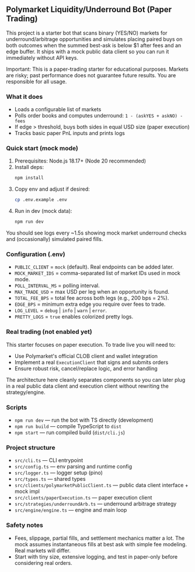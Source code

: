 ## Polymarket Liquidity/Underround Bot (Paper Trading)

This project is a starter bot that scans binary (YES/NO) markets for underround/arbitrage opportunities and simulates placing paired buys on both outcomes when the summed best-ask is below $1 after fees and an edge buffer. It ships with a mock public data client so you can run it immediately without API keys.

Important: This is a paper-trading starter for educational purposes. Markets are risky; past performance does not guarantee future results. You are responsible for all usage.

### What it does
- Loads a configurable list of markets
- Polls order books and computes underround: `1 - (askYES + askNO) - fees`
- If edge > threshold, buys both sides in equal USD size (paper execution)
- Tracks basic paper PnL inputs and prints logs

### Quick start (mock mode)
1. Prerequisites: Node.js 18.17+ (Node 20 recommended)
2. Install deps:
   ```bash
   npm install
   ```
3. Copy env and adjust if desired:
   ```bash
   cp .env.example .env
   ```
4. Run in dev (mock data):
   ```bash
   npm run dev
   ```

You should see logs every ~1.5s showing mock market underround checks and (occasionally) simulated paired fills.

### Configuration (.env)
- `PUBLIC_CLIENT` = `mock` (default). Real endpoints can be added later.
- `MOCK_MARKET_IDS` = comma-separated list of market IDs used in mock mode.
- `POLL_INTERVAL_MS` = polling interval.
- `MAX_TRADE_USD` = max USD per leg when an opportunity is found.
- `TOTAL_FEE_BPS` = total fee across both legs (e.g., 200 bps = 2%).
- `EDGE_BPS` = minimum extra edge you require over fees to trade.
- `LOG_LEVEL` = `debug` | `info` | `warn` | `error`.
- `PRETTY_LOGS` = `true` enables colorized pretty logs.

### Real trading (not enabled yet)
This starter focuses on paper execution. To trade live you will need to:
- Use Polymarket's official CLOB client and wallet integration
- Implement a real `ExecutionClient` that signs and submits orders
- Ensure robust risk, cancel/replace logic, and error handling

The architecture here cleanly separates components so you can later plug in a real public data client and execution client without rewriting the strategy/engine.

### Scripts
- `npm run dev` — run the bot with TS directly (development)
- `npm run build` — compile TypeScript to `dist`
- `npm start` — run compiled build (`dist/cli.js`)

### Project structure
- `src/cli.ts` — CLI entrypoint
- `src/config.ts` — env parsing and runtime config
- `src/logger.ts` — logger setup (pino)
- `src/types.ts` — shared types
- `src/clients/polymarketPublicClient.ts` — public data client interface + mock impl
- `src/clients/paperExecution.ts` — paper execution client
- `src/strategies/underroundArb.ts` — underround arbitrage strategy
- `src/engine/engine.ts` — engine and main loop

### Safety notes
- Fees, slippage, partial fills, and settlement mechanics matter a lot. The mock assumes instantaneous fills at best ask with simple fee modeling. Real markets will differ.
- Start with tiny size, extensive logging, and test in paper-only before considering real orders.
